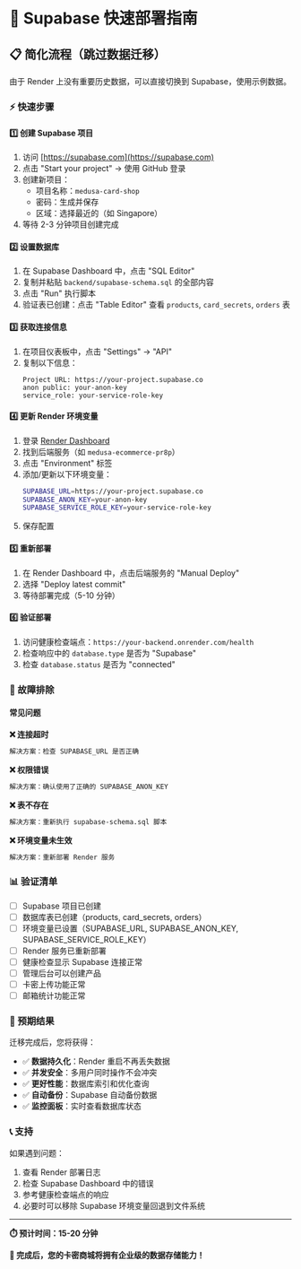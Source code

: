 # 🚀 Supabase 快速部署指南

## 📋 简化流程（跳过数据迁移）

由于 Render 上没有重要历史数据，可以直接切换到 Supabase，使用示例数据。

### ⚡ 快速步骤

#### 1️⃣ **创建 Supabase 项目**
1. 访问 [https://supabase.com](https://supabase.com)
2. 点击 "Start your project" → 使用 GitHub 登录
3. 创建新项目：
   - 项目名称：`medusa-card-shop`
   - 密码：生成并保存
   - 区域：选择最近的（如 Singapore）
4. 等待 2-3 分钟项目创建完成

#### 2️⃣ **设置数据库**
1. 在 Supabase Dashboard 中，点击 "SQL Editor"
2. 复制并粘贴 `backend/supabase-schema.sql` 的全部内容
3. 点击 "Run" 执行脚本
4. 验证表已创建：点击 "Table Editor" 查看 `products`, `card_secrets`, `orders` 表

#### 3️⃣ **获取连接信息**
1. 在项目仪表板中，点击 "Settings" → "API"
2. 复制以下信息：
   ```
   Project URL: https://your-project.supabase.co
   anon public: your-anon-key
   service_role: your-service-role-key
   ```

#### 4️⃣ **更新 Render 环境变量**
1. 登录 [Render Dashboard](https://dashboard.render.com)
2. 找到后端服务（如 `medusa-ecommerce-pr8p`）
3. 点击 "Environment" 标签
4. 添加/更新以下环境变量：
   ```bash
   SUPABASE_URL=https://your-project.supabase.co
   SUPABASE_ANON_KEY=your-anon-key
   SUPABASE_SERVICE_ROLE_KEY=your-service-role-key
   ```
5. 保存配置

#### 5️⃣ **重新部署**
1. 在 Render Dashboard 中，点击后端服务的 "Manual Deploy"
2. 选择 "Deploy latest commit"
3. 等待部署完成（5-10 分钟）

#### 6️⃣ **验证部署**
1. 访问健康检查端点：`https://your-backend.onrender.com/health`
2. 检查响应中的 `database.type` 是否为 "Supabase"
3. 检查 `database.status` 是否为 "connected"

### 🔧 故障排除

#### 常见问题

**❌ 连接超时**
```bash
解决方案：检查 SUPABASE_URL 是否正确
```

**❌ 权限错误**
```bash
解决方案：确认使用了正确的 SUPABASE_ANON_KEY
```

**❌ 表不存在**
```bash
解决方案：重新执行 supabase-schema.sql 脚本
```

**❌ 环境变量未生效**
```bash
解决方案：重新部署 Render 服务
```

### 📊 验证清单

- [ ] Supabase 项目已创建
- [ ] 数据库表已创建（products, card_secrets, orders）
- [ ] 环境变量已设置（SUPABASE_URL, SUPABASE_ANON_KEY, SUPABASE_SERVICE_ROLE_KEY）
- [ ] Render 服务已重新部署
- [ ] 健康检查显示 Supabase 连接正常
- [ ] 管理后台可以创建产品
- [ ] 卡密上传功能正常
- [ ] 邮箱统计功能正常

### 🎯 预期结果

迁移完成后，您将获得：

- ✅ **数据持久化**：Render 重启不再丢失数据
- ✅ **并发安全**：多用户同时操作不会冲突
- ✅ **更好性能**：数据库索引和优化查询
- ✅ **自动备份**：Supabase 自动备份数据
- ✅ **监控面板**：实时查看数据库状态

### 📞 支持

如果遇到问题：
1. 查看 Render 部署日志
2. 检查 Supabase Dashboard 中的错误
3. 参考健康检查端点的响应
4. 必要时可以移除 Supabase 环境变量回退到文件系统

---

**⏱️ 预计时间：15-20 分钟**

**🎉 完成后，您的卡密商城将拥有企业级的数据存储能力！**
